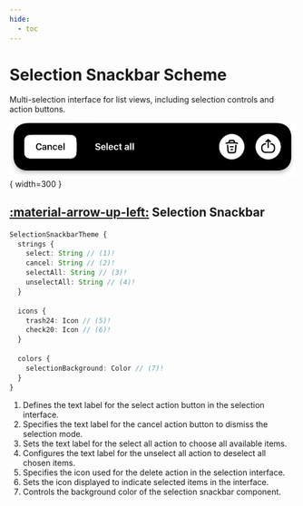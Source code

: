 ```yaml
---
hide:
  - toc
---
```

# Selection Snackbar Scheme

Multi-selection interface for list views, including selection controls and action buttons.

![component](/media/components/snack-selection.png){ width=300 }

## [:material-arrow-up-left:](/sdk/developer/configuration/ui/theme/#theme) Selection Snackbar

```typescript
SelectionSnackbarTheme {
  strings {
    select: String // (1)!
    cancel: String // (2)!
    selectAll: String // (3)!
    unselectAll: String // (4)!
  }

  icons {
    trash24: Icon // (5)!
    check20: Icon // (6)!
  }

  colors {
    selectionBackground: Color // (7)!
  }
}

```

1. Defines the text label for the select action button in the selection interface.
2. Specifies the text label for the cancel action button to dismiss the selection mode.
3. Sets the text label for the select all action to choose all available items.
4. Configures the text label for the unselect all action to deselect all chosen items.
5. Specifies the icon used for the delete action in the selection interface.
6. Sets the icon displayed to indicate selected items in the interface.
7. Controls the background color of the selection snackbar component. 